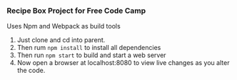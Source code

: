 ### Recipe Box Project for Free Code Camp

Uses Npm and Webpack as build tools
1. Just clone and cd into parent.
2. Then rum `npm install` to install all dependencies
3. Then run `npm start` to build and start a web server
4. Now open a browser at localhost:8080 to view live changes as you alter the
code.  
